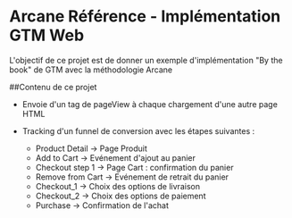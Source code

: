 # Arcane Référence - Implémentation GTM Web

L'objectif de ce projet est de donner un exemple d'implémentation "By the book" de GTM avec la méthodologie Arcane

##Contenu de ce projet

- Envoie d'un tag de pageView à chaque chargement d'une autre page HTML

- Tracking d'un funnel de conversion avec les étapes suivantes : 
    - Product Detail -> Page Produit
    - Add to Cart -> Evénement d'ajout au panier
    - Checkout step 1 -> Page Cart : confirmation du panier
    - Remove from Cart -> Evénement de retrait du panier
    - Checkout_1 -> Choix des options de livraison
    - Checkout_2 -> Choix des options de paiement
    - Purchase -> Confirmation de l'achat